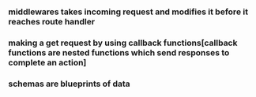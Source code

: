 ### middlewares takes incoming request and modifies it before it reaches route handler

### making a get request by using callback functions[callback functions are nested functions which send responses to complete an action]

### schemas are blueprints of data